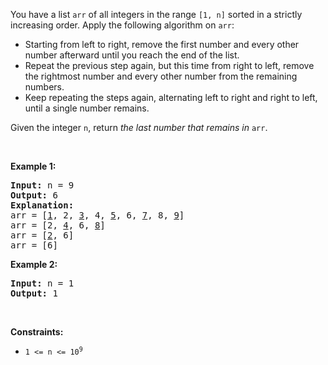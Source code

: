 You have a list `` arr `` of all integers in the range `` [1, n] `` sorted in a strictly increasing order. Apply the following algorithm on `` arr ``:

*   Starting from left to right, remove the first number and every other number afterward until you reach the end of the list.
*   Repeat the previous step again, but this time from right to left, remove the rightmost number and every other number from the remaining numbers.
*   Keep repeating the steps again, alternating left to right and right to left, until a single number remains.

Given the integer `` n ``, return _the last number that remains in_ `` arr ``.

&nbsp;

__Example 1:__

<pre>
<strong>Input:</strong> n = 9
<strong>Output:</strong> 6
<strong>Explanation:</strong>
arr = [<u>1</u>, 2, <u>3</u>, 4, <u>5</u>, 6, <u>7</u>, 8, <u>9</u>]
arr = [2, <u>4</u>, 6, <u>8</u>]
arr = [<u>2</u>, 6]
arr = [6]
</pre>

__Example 2:__

<pre>
<strong>Input:</strong> n = 1
<strong>Output:</strong> 1
</pre>

&nbsp;

__Constraints:__

*   <code>1 &lt;= n &lt;= 10<sup>9</sup></code>